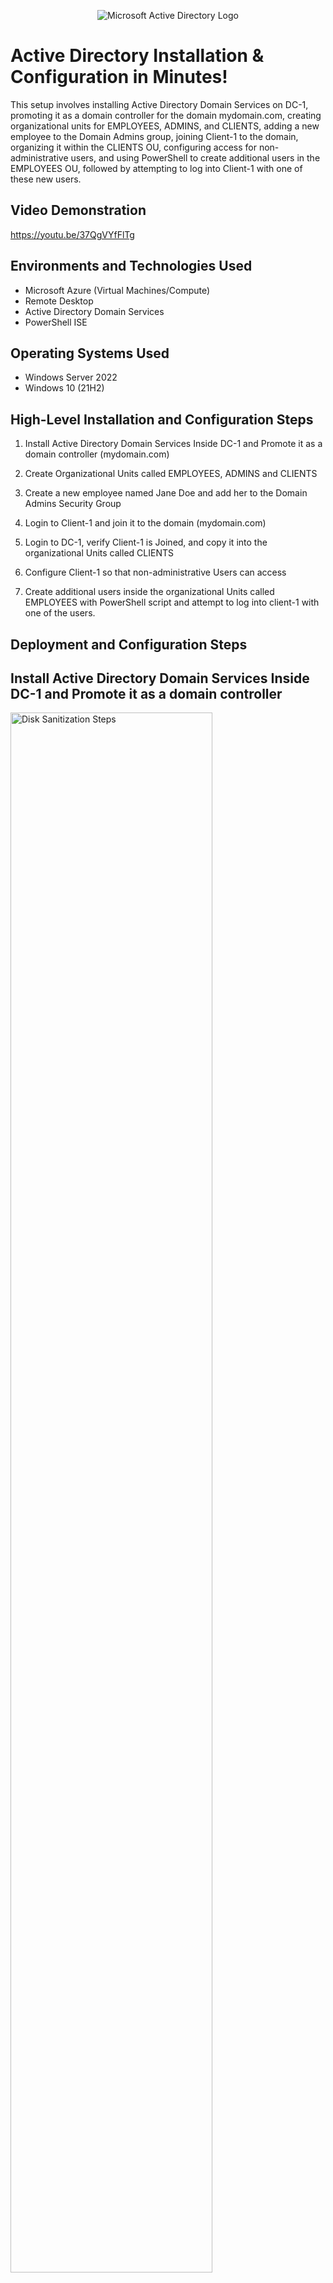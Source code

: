 <p align="center">
<img src="https://i.imgur.com/pU5A58S.png" alt="Microsoft Active Directory Logo"/>
</p>

<h1>Active Directory Installation & Configuration in Minutes!</h1>
This setup involves installing Active Directory Domain Services on DC-1, promoting it as a domain controller for the domain mydomain.com, creating organizational units for EMPLOYEES, ADMINS, and CLIENTS, adding a new employee to the Domain Admins group, joining Client-1 to the domain, organizing it within the CLIENTS OU, configuring access for non-administrative users, and using PowerShell to create additional users in the EMPLOYEES OU, followed by attempting to log into Client-1 with one of these new users.<br />


<h2>Video Demonstration</h2>

https://youtu.be/37QgVYfFlTg

<h2>Environments and Technologies Used</h2>

- Microsoft Azure (Virtual Machines/Compute)
- Remote Desktop
- Active Directory Domain Services
- PowerShell ISE

<h2>Operating Systems Used </h2>

- Windows Server 2022
- Windows 10 (21H2)

<h2>High-Level Installation and Configuration Steps</h2>

1. Install Active Directory Domain Services Inside DC-1 and Promote it as a domain controller (mydomain.com)

2. Create Organizational Units called EMPLOYEES, ADMINS and CLIENTS

3. Create a new employee named Jane Doe and add her to the Domain Admins Security Group

4. Login to Client-1 and join it to the domain (mydomain.com)

5. Login to DC-1, verify Client-1 is Joined, and copy it into the organizational Units called CLIENTS

6. Configure Client-1 so that non-administrative Users can access

7. Create additional users inside the organizational Units called EMPLOYEES with PowerShell script and attempt to log into client-1 with one of the users.
   

<h2>Deployment and Configuration Steps</h2>

<h2>Install Active Directory Domain Services Inside DC-1 and Promote it as a domain controller</h2>

<p>
<img src="https://i.imgur.com/DJmEXEB.png" height="80%" width="80%" alt="Disk Sanitization Steps"/>
</p>
<p>
This setup involves installing Active Directory Domain Services (AD DS) on the DC-1 virtual machine and promoting it to a domain controller for the domain mydomain.com. Once promoted, DC-1 takes on the role of managing and storing the directory information for the domain, handling user authentication, authorization, and other essential services like DNS for domain-joined computers. This process also configures the domain controller to support network management, security policies, and resource access for users and computers within the mydomain.com domain.
</p>
<br />

<h2>Create Organizational Units called EMPLOYEES, ADMINS and CLIENTS</h2>
<p>
<img src="https://i.imgur.com/DJmEXEB.png" height="80%" width="80%" alt="Disk Sanitization Steps"/>
</p>
<p>
In this step, Organizational Units (OUs) named EMPLOYEES, ADMINS, and CLIENTS are created within Active Directory to logically organize and manage different groups of users and resources based on their roles or functions within the domain. EMPLOYEES could include regular staff members, ADMINS would contain administrative accounts with higher privileges, and CLIENTS might include machines or users that require different access levels or management. Organizing resources into OUs helps simplify administration, apply specific group policies, and delegate management tasks based on the role of each group.
</p>
<br />

<h2>Create a new employee named Jane Doe and add her to the Domain Admins Security Group</h2>
<p>
<img src="https://i.imgur.com/DJmEXEB.png" height="80%" width="80%" alt="Disk Sanitization Steps"/>
</p>
<p>
In this step, a new user account for Jane Doe is created in Active Directory, and she is assigned to the Domain Admins Security Group. By adding her to this group, Jane Doe is granted full administrative privileges over the domain, allowing her to manage domain settings, users, and other resources across the network. This step ensures that she has the necessary permissions to perform high-level administrative tasks within the domain, such as managing user accounts, group policies, and server configurations.
</p>
<br />

<h2>Login to Client-1 and join it to the domain</h2>
<p>
<img src="https://i.imgur.com/DJmEXEB.png" height="80%" width="80%" alt="Disk Sanitization Steps"/>
</p>
<p>
In this step, you log into Client-1 and join it to the mydomain.com domain by configuring its system settings to communicate with the domain controller. This action allows Client-1 to become part of the domain, enabling it to use domain-based authentication, access network resources, and receive domain policies. By joining the domain, Client-1 can be centrally managed through Active Directory, allowing for easier administration and user access control within the network.
</p>
<br />

<h2>Login to DC-1, verify Client-1 is Joined, and copy it into the organizational Units called CLIENTS</h2>
<p>
<img src="https://i.imgur.com/DJmEXEB.png" height="80%" width="80%" alt="Disk Sanitization Steps"/>
</p>
<p>
In this step, you log into DC-1, the domain controller, and confirm that Client-1 has been successfully joined to the mydomain.com domain by checking its status in Active Directory. After verification, Client-1 is moved into the CLIENTS organizational unit (OU), which helps organize and manage the client machine within the domain. Placing Client-1 in the CLIENTS OU ensures that it can inherit specific group policies and permissions designed for client devices, making it easier to manage access and apply configurations for that particular group.
</p>
<br />

<h2>Configure Client-1 so that non-administrative Users can access</h2>
<p>
<img src="https://i.imgur.com/DJmEXEB.png" height="80%" width="80%" alt="Disk Sanitization Steps"/>
</p>
<p>
In this step, Client-1 is configured to allow access for non-administrative users by modifying the machine's permissions, group memberships, and local user settings. This typically involves ensuring that users who are not part of the Administrators group can still log in and access necessary resources while restricting access to sensitive administrative functions. By configuring these settings, Client-1 ensures that non-administrative users have the necessary rights to perform their tasks, such as running applications or accessing shared network resources, without granting them full administrative control over the system.
</p>
<br />

<h2>Create additional users inside the organizational Units called EMPLOYEES with PowerShell script and attempt to log into client-1 with one of the users</h2>
<p>
<img src="https://i.imgur.com/DJmEXEB.png" height="80%" width="80%" alt="Disk Sanitization Steps"/>
</p>
<p>
In this step, additional user accounts are created within the EMPLOYEES organizational unit using a PowerShell script, which automates the process of adding multiple users at once. After the users are created, one of them is selected to log into Client-1 to test the user’s ability to authenticate and access the machine. This step verifies that the new users can successfully log in to domain-joined devices and that their access rights and group memberships are correctly configured. It also ensures that the PowerShell script correctly applied the necessary attributes for the users in the EMPLOYEES OU
</p>
<br />
